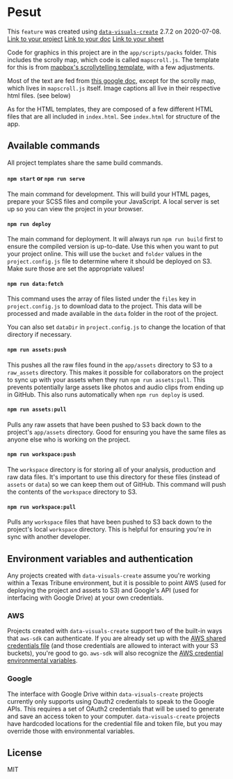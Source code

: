 # Pesut

This `feature` was created using [`data-visuals-create`](https://github.com/texastribune/data-visuals-create) 2.7.2 on 2020-07-08.
[Link to your project](https://pesutfeature/feature-pesut-2020-07/dist/)
[Link to your doc](https://docs.google.com/document/d/1wbVuk1l9nMB00tnIL-MegkGSaNjGxHujqPH9SJK4bR4)
[Link to your sheet](https://docs.google.com/spreadsheets/d/1YTnpRLtzdWV6sW2Ow55HdK4izaOfQ43TrLFa2NI3-Mg)

Code for graphics in this project are in the `app/scripts/packs` folder. This includes the scrolly map, which code is called `mapscroll.js`. The template for this is from [mapbox's scrollytelling template](https://github.com/mapbox/storytelling), with a few adjustments.

Most of the text are fed from [this google doc](https://docs.google.com/document/d/1wbVuk1l9nMB00tnIL-MegkGSaNjGxHujqPH9SJK4bR4), except for the scrolly map, which lives in `mapscroll.js` itself. Image captions all live in their respective html files. (see below)

As for the HTML templates, they are composed of a few different HTML files that are all included in `index.html`. See `index.html` for structure of the app.

<!-- ONLY EDIT BELOW THIS LINE -->

## Available commands

All project templates share the same build commands.

#### `npm start` or `npm run serve`

The main command for development. This will build your HTML pages, prepare your SCSS files and compile your JavaScript. A local server is set up so you can view the project in your browser.

#### `npm run deploy`

The main command for deployment. It will always run `npm run build` first to ensure the compiled version is up-to-date. Use this when you want to put your project online. This will use the `bucket` and `folder` values in the `project.config.js` file to determine where it should be deployed on S3. Make sure those are set the appropriate values!

#### `npm run data:fetch`

This command uses the array of files listed under the `files` key in `project.config.js` to download data to the project. This data will be processed and made available in the `data` folder in the root of the project.

You can also set `dataDir` in `project.config.js` to change the location of that directory if necessary.

#### `npm run assets:push`

This pushes all the raw files found in the `app/assets` directory to S3 to a `raw_assets` directory. This makes it possible for collaborators on the project to sync up with your assets when they run `npm run assets:pull`. This prevents potentially large assets like photos and audio clips from ending up in GitHub. This also runs automatically when `npm run deploy` is used.

#### `npm run assets:pull`

Pulls any raw assets that have been pushed to S3 back down to the project's `app/assets` directory. Good for ensuring you have the same files as anyone else who is working on the project.

#### `npm run workspace:push`

The `workspace` directory is for storing all of your analysis, production and raw data files. It's important to use this directory for these files (instead of `assets` or `data`) so we can keep them out of GitHub. This command will push the contents of the `workspace` directory to S3.

#### `npm run workspace:pull`

Pulls any `workspace` files that have been pushed to S3 back down to the project's local `workspace` directory. This is helpful for ensuring you're in sync with another developer.

## Environment variables and authentication

Any projects created with `data-visuals-create` assume you're working within a Texas Tribune environment, but it is possible to point AWS (used for deploying the project and assets to S3) and Google's API (used for interfacing with Google Drive) at your own credentials.

### AWS

Projects created with `data-visuals-create` support two of the built-in ways that `aws-sdk` can authenticate. If you are already set up with the [AWS shared credentials file](https://docs.aws.amazon.com/sdk-for-javascript/v2/developer-guide/loading-node-credentials-shared.html) (and those credentials are allowed to interact with your S3 buckets), you're good to go. `aws-sdk` will also recognize the [AWS credential environmental variables](https://docs.aws.amazon.com/sdk-for-javascript/v2/developer-guide/loading-node-credentials-environment.html).

### Google

The interface with Google Drive within `data-visuals-create` projects currently only supports using Oauth2 credentials to speak to the Google APIs. This requires a set of OAuth2 credentials that will be used to generate and save an access token to your computer. `data-visuals-create` projects have hardcoded locations for the credential file and token file, but you may override those with environmental variables.

## License

MIT
